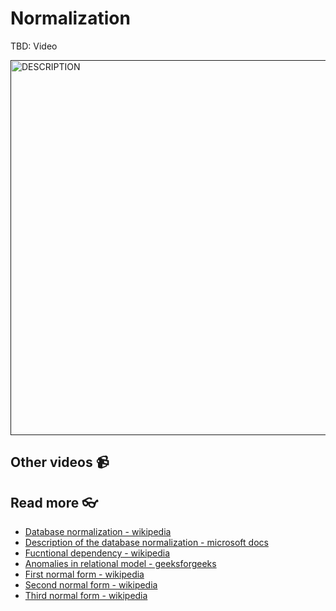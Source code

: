 # Normalization

TBD: Video

<a href="" target="_blank">
  <img src="https://github.com/kokchun/assets/blob/main/FOLDER_NAME/.png?raw=true" alt="DESCRIPTION" width="600">
</a>



## Other videos 📹

## Read more 👓

- [Database normalization - wikipedia](https://en.wikipedia.org/wiki/Database_normalization#Normal_forms)
- [Description of the database normalization - microsoft docs](https://learn.microsoft.com/en-us/office/troubleshoot/access/database-normalization-description)
- [Fucntional dependency - wikipedia](https://en.wikipedia.org/wiki/Functional_dependency)
- [Anomalies in relational model - geeksforgeeks](https://www.geeksforgeeks.org/anomalies-in-relational-model/)
- [First normal form - wikipedia](https://en.wikipedia.org/wiki/First_normal_form)
- [Second normal form - wikipedia](https://en.wikipedia.org/wiki/Second_normal_form)
- [Third normal form - wikipedia](https://en.wikipedia.org/wiki/Third_normal_form)